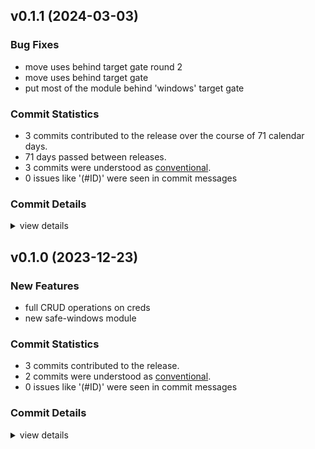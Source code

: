 

## v0.1.1 (2024-03-03)

### Bug Fixes

 - <csr-id-367917b71090e73c90aa056673452866ebb6d539/> move uses behind target gate round 2
 - <csr-id-d433050e555f5cd763ea4718b8543ed8b003e5eb/> move uses behind target gate
 - <csr-id-314598b12420dc6c2283492004dd5e6a341fc256/> put most of the module behind 'windows' target gate

### Commit Statistics

<csr-read-only-do-not-edit/>

 - 3 commits contributed to the release over the course of 71 calendar days.
 - 71 days passed between releases.
 - 3 commits were understood as [conventional](https://www.conventionalcommits.org).
 - 0 issues like '(#ID)' were seen in commit messages

### Commit Details

<csr-read-only-do-not-edit/>

<details><summary>view details</summary>

 * **Uncategorized**
    - Move uses behind target gate round 2 ([`367917b`](https://github.com/spmadden/irox-unsafe/commit/367917b71090e73c90aa056673452866ebb6d539))
    - Move uses behind target gate ([`d433050`](https://github.com/spmadden/irox-unsafe/commit/d433050e555f5cd763ea4718b8543ed8b003e5eb))
    - Put most of the module behind 'windows' target gate ([`314598b`](https://github.com/spmadden/irox-unsafe/commit/314598b12420dc6c2283492004dd5e6a341fc256))
</details>

## v0.1.0 (2023-12-23)

### New Features

 - <csr-id-07a607756d2e0c5939e77ee6ef39cd6aec20cf62/> full CRUD operations on creds
 - <csr-id-06e668250c26d9fbeacd9326559aa8bad792b9a8/> new safe-windows module

### Commit Statistics

<csr-read-only-do-not-edit/>

 - 3 commits contributed to the release.
 - 2 commits were understood as [conventional](https://www.conventionalcommits.org).
 - 0 issues like '(#ID)' were seen in commit messages

### Commit Details

<csr-read-only-do-not-edit/>

<details><summary>view details</summary>

 * **Uncategorized**
    - Release irox-safe-windows v0.1.0, irox-unsafe v0.1.0 ([`9f2b045`](https://github.com/spmadden/irox-unsafe/commit/9f2b0451921d1346b4758e37fd858bcb28689489))
    - Full CRUD operations on creds ([`07a6077`](https://github.com/spmadden/irox-unsafe/commit/07a607756d2e0c5939e77ee6ef39cd6aec20cf62))
    - New safe-windows module ([`06e6682`](https://github.com/spmadden/irox-unsafe/commit/06e668250c26d9fbeacd9326559aa8bad792b9a8))
</details>

